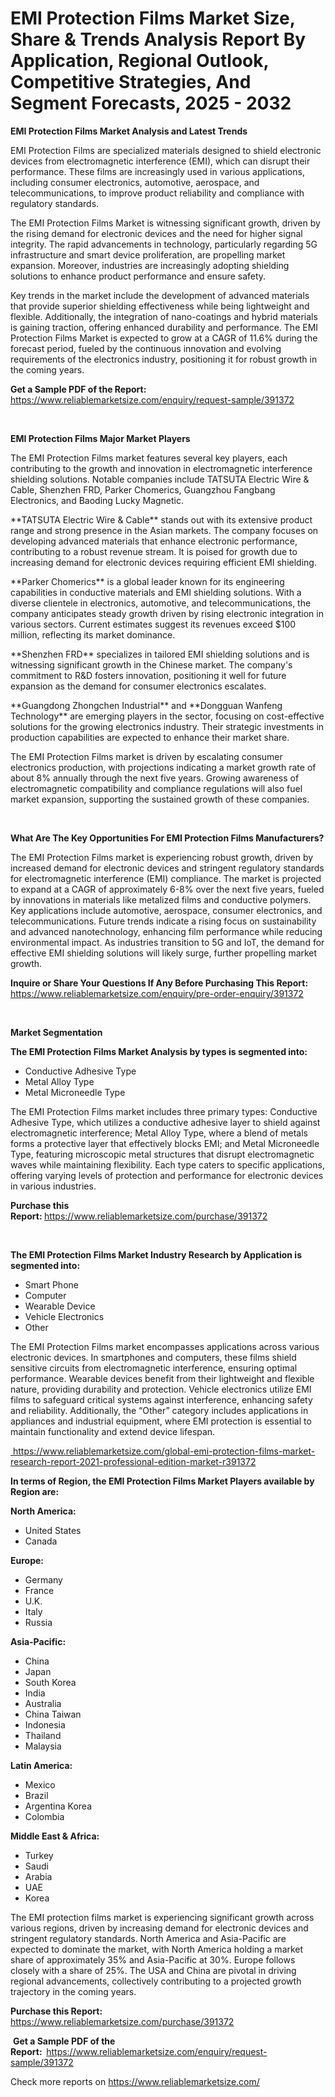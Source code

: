 <p><h1>EMI Protection Films Market Size, Share & Trends Analysis Report By Application, Regional Outlook, Competitive Strategies, And Segment Forecasts, 2025 - 2032</h1></p><p><strong>EMI Protection Films Market Analysis and Latest Trends</strong></p>
<p><p>EMI Protection Films are specialized materials designed to shield electronic devices from electromagnetic interference (EMI), which can disrupt their performance. These films are increasingly used in various applications, including consumer electronics, automotive, aerospace, and telecommunications, to improve product reliability and compliance with regulatory standards.</p><p>The EMI Protection Films Market is witnessing significant growth, driven by the rising demand for electronic devices and the need for higher signal integrity. The rapid advancements in technology, particularly regarding 5G infrastructure and smart device proliferation, are propelling market expansion. Moreover, industries are increasingly adopting shielding solutions to enhance product performance and ensure safety.</p><p>Key trends in the market include the development of advanced materials that provide superior shielding effectiveness while being lightweight and flexible. Additionally, the integration of nano-coatings and hybrid materials is gaining traction, offering enhanced durability and performance. The EMI Protection Films Market is expected to grow at a CAGR of 11.6% during the forecast period, fueled by the continuous innovation and evolving requirements of the electronics industry, positioning it for robust growth in the coming years.</p></p>
<p><strong>Get a Sample PDF of the Report:&nbsp;</strong> <a href="https://www.reliablemarketsize.com/enquiry/request-sample/391372?utm_campaign=3248&utm_medium=2&utm_source=Github&utm_content=ia&utm_term=29032025&utm_id=emi-protection-films">https://www.reliablemarketsize.com/enquiry/request-sample/391372</a></p>
<p>&nbsp;</p>
<p><strong>EMI Protection Films Major Market Players</strong></p>
<p><p>The EMI Protection Films market features several key players, each contributing to the growth and innovation in electromagnetic interference shielding solutions. Notable companies include TATSUTA Electric Wire & Cable, Shenzhen FRD, Parker Chomerics, Guangzhou Fangbang Electronics, and Baoding Lucky Magnetic.</p><p>**TATSUTA Electric Wire & Cable** stands out with its extensive product range and strong presence in the Asian markets. The company focuses on developing advanced materials that enhance electronic performance, contributing to a robust revenue stream. It is poised for growth due to increasing demand for electronic devices requiring efficient EMI shielding.</p><p>**Parker Chomerics** is a global leader known for its engineering capabilities in conductive materials and EMI shielding solutions. With a diverse clientele in electronics, automotive, and telecommunications, the company anticipates steady growth driven by rising electronic integration in various sectors. Current estimates suggest its revenues exceed $100 million, reflecting its market dominance.</p><p>**Shenzhen FRD** specializes in tailored EMI shielding solutions and is witnessing significant growth in the Chinese market. The company's commitment to R&D fosters innovation, positioning it well for future expansion as the demand for consumer electronics escalates.</p><p>**Guangdong Zhongchen Industrial** and **Dongguan Wanfeng Technology** are emerging players in the sector, focusing on cost-effective solutions for the growing electronics industry. Their strategic investments in production capabilities are expected to enhance their market share.</p><p>The EMI Protection Films market is driven by escalating consumer electronics production, with projections indicating a market growth rate of about 8% annually through the next five years. Growing awareness of electromagnetic compatibility and compliance regulations will also fuel market expansion, supporting the sustained growth of these companies.</p></p>
<p>&nbsp;</p>
<p><strong>What Are The Key Opportunities For EMI Protection Films Manufacturers?</strong></p>
<p><p>The EMI Protection Films market is experiencing robust growth, driven by increased demand for electronic devices and stringent regulatory standards for electromagnetic interference (EMI) compliance. The market is projected to expand at a CAGR of approximately 6-8% over the next five years, fueled by innovations in materials like metalized films and conductive polymers. Key applications include automotive, aerospace, consumer electronics, and telecommunications. Future trends indicate a rising focus on sustainability and advanced nanotechnology, enhancing film performance while reducing environmental impact. As industries transition to 5G and IoT, the demand for effective EMI shielding solutions will likely surge, further propelling market growth.</p></p>
<p><strong>Inquire or Share Your Questions If Any Before Purchasing This Report:</strong> <a href="https://www.reliablemarketsize.com/enquiry/pre-order-enquiry/391372?utm_campaign=3248&utm_medium=2&utm_source=Github&utm_content=ia&utm_term=29032025&utm_id=emi-protection-films">https://www.reliablemarketsize.com/enquiry/pre-order-enquiry/391372</a></p>
<p>&nbsp;</p>
<p><strong>Market Segmentation</strong></p>
<p><strong>The EMI Protection Films Market Analysis by types is segmented into:</strong></p>
<p><ul><li>Conductive Adhesive Type</li><li>Metal Alloy Type</li><li>Metal Microneedle Type</li></ul></p>
<p><p>The EMI Protection Films market includes three primary types: Conductive Adhesive Type, which utilizes a conductive adhesive layer to shield against electromagnetic interference; Metal Alloy Type, where a blend of metals forms a protective layer that effectively blocks EMI; and Metal Microneedle Type, featuring microscopic metal structures that disrupt electromagnetic waves while maintaining flexibility. Each type caters to specific applications, offering varying levels of protection and performance for electronic devices in various industries.</p></p>
<p><strong>Purchase this Report:&nbsp;</strong><a href="https://www.reliablemarketsize.com/purchase/391372?utm_campaign=3248&utm_medium=2&utm_source=Github&utm_content=ia&utm_term=29032025&utm_id=emi-protection-films">https://www.reliablemarketsize.com/purchase/391372</a></p>
<p>&nbsp;</p>
<p><strong>The EMI Protection Films Market Industry Research by Application is segmented into:</strong></p>
<p><ul><li>Smart Phone</li><li>Computer</li><li>Wearable Device</li><li>Vehicle Electronics</li><li>Other</li></ul></p>
<p><p>The EMI Protection Films market encompasses applications across various electronic devices. In smartphones and computers, these films shield sensitive circuits from electromagnetic interference, ensuring optimal performance. Wearable devices benefit from their lightweight and flexible nature, providing durability and protection. Vehicle electronics utilize EMI films to safeguard critical systems against interference, enhancing safety and reliability. Additionally, the “Other” category includes applications in appliances and industrial equipment, where EMI protection is essential to maintain functionality and extend device lifespan.</p></p>
<p><a href="https://www.reliablemarketsize.com/global-emi-protection-films-market-research-report-2021-professional-edition-market-r391372?utm_campaign=3248&utm_medium=2&utm_source=Github&utm_content=ia&utm_term=29032025&utm_id=emi-protection-films">&nbsp;https://www.reliablemarketsize.com/global-emi-protection-films-market-research-report-2021-professional-edition-market-r391372</a></p>
<p><strong>In terms of Region, the EMI Protection Films Market Players available by Region are:</strong></p>
<p>
    <p> <strong> North America: </strong>
        <ul>
            <li>United States</li>
            <li>Canada</li>
        </ul>
        </p> 
    <p> <strong> Europe: </strong>
        <ul>
            <li>Germany</li>
            <li>France</li>
            <li>U.K.</li>
            <li>Italy</li>
            <li>Russia</li>
        </ul>
        </p> 
    <p> <strong> Asia-Pacific: </strong>
        <ul>
            <li>China</li>
            <li>Japan</li>
            <li>South Korea</li>
            <li>India</li>
            <li>Australia</li>
            <li>China Taiwan</li>
            <li>Indonesia</li>
            <li>Thailand</li>
            <li>Malaysia</li>
        </ul>
        </p> 
    <p> <strong> Latin America: </strong>
        <ul>
            <li>Mexico</li>
            <li>Brazil</li>
            <li>Argentina Korea</li>
            <li>Colombia</li>
        </ul>
        </p> 
    <p> <strong> Middle East & Africa: </strong>
        <ul>
            <li>Turkey</li>
            <li>Saudi</li>
            <li>Arabia</li>
            <li>UAE</li>
            <li>Korea</li>
        </ul>
    </p>
    </p>
<p><p>The EMI protection films market is experiencing significant growth across various regions, driven by increasing demand for electronic devices and stringent regulatory standards. North America and Asia-Pacific are expected to dominate the market, with North America holding a market share of approximately 35% and Asia-Pacific at 30%. Europe follows closely with a share of 25%. The USA and China are pivotal in driving regional advancements, collectively contributing to a projected growth trajectory in the coming years.</p></p>
<p><strong>Purchase this Report: </strong><a href="https://www.reliablemarketsize.com/purchase/391372?utm_campaign=3248&utm_medium=2&utm_source=Github&utm_content=ia&utm_term=29032025&utm_id=emi-protection-films">https://www.reliablemarketsize.com/purchase/391372</a></p>
<p>&nbsp;<strong>Get a Sample PDF of the Report:&nbsp;&nbsp;</strong><a href="https://www.reliablemarketsize.com/enquiry/request-sample/391372?utm_campaign=3248&utm_medium=2&utm_source=Github&utm_content=ia&utm_term=29032025&utm_id=emi-protection-films">https://www.reliablemarketsize.com/enquiry/request-sample/391372</a></p>
<p><strong></strong></p>
<p>Check more reports on <a href="https://www.reliablemarketsize.com/?utm_campaign=3248&utm_medium=2&utm_source=Github&utm_content=ia&utm_term=29032025&utm_id=emi-protection-films">https://www.reliablemarketsize.com/</a></p>